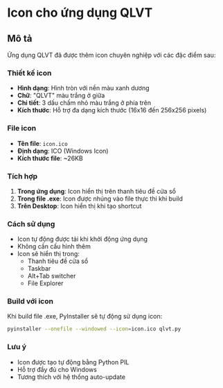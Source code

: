 # Icon cho ứng dụng QLVT

## Mô tả
Ứng dụng QLVT đã được thêm icon chuyên nghiệp với các đặc điểm sau:

### Thiết kế icon
- **Hình dạng**: Hình tròn với nền màu xanh dương
- **Chữ**: "QLVT" màu trắng ở giữa
- **Chi tiết**: 3 dấu chấm nhỏ màu trắng ở phía trên
- **Kích thước**: Hỗ trợ đa dạng kích thước (16x16 đến 256x256 pixels)

### File icon
- **Tên file**: `icon.ico`
- **Định dạng**: ICO (Windows Icon)
- **Kích thước file**: ~26KB

### Tích hợp
1. **Trong ứng dụng**: Icon hiển thị trên thanh tiêu đề cửa sổ
2. **Trong file .exe**: Icon được nhúng vào file thực thi khi build
3. **Trên Desktop**: Icon hiển thị khi tạo shortcut

### Cách sử dụng
- Icon tự động được tải khi khởi động ứng dụng
- Không cần cấu hình thêm
- Icon sẽ hiển thị trong:
  - Thanh tiêu đề cửa sổ
  - Taskbar
  - Alt+Tab switcher
  - File Explorer

### Build với icon
Khi build file .exe, PyInstaller sẽ tự động sử dụng icon:
```bash
pyinstaller --onefile --windowed --icon=icon.ico qlvt.py
```

### Lưu ý
- Icon được tạo tự động bằng Python PIL
- Hỗ trợ đầy đủ cho Windows
- Tương thích với hệ thống auto-update 